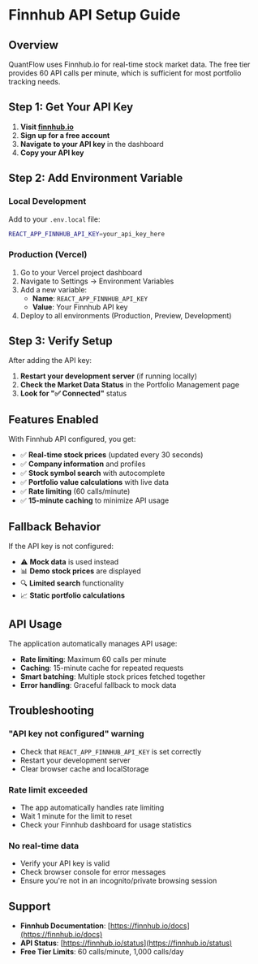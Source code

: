 # Finnhub API Setup Guide

## Overview
QuantFlow uses Finnhub.io for real-time stock market data. The free tier provides 60 API calls per minute, which is sufficient for most portfolio tracking needs.

## Step 1: Get Your API Key

1. **Visit [finnhub.io](https://finnhub.io)**
2. **Sign up for a free account**
3. **Navigate to your API key** in the dashboard
4. **Copy your API key**

## Step 2: Add Environment Variable

### Local Development
Add to your `.env.local` file:
```bash
REACT_APP_FINNHUB_API_KEY=your_api_key_here
```

### Production (Vercel)
1. Go to your Vercel project dashboard
2. Navigate to Settings → Environment Variables
3. Add a new variable:
   - **Name**: `REACT_APP_FINNHUB_API_KEY`
   - **Value**: Your Finnhub API key
4. Deploy to all environments (Production, Preview, Development)

## Step 3: Verify Setup

After adding the API key:
1. **Restart your development server** (if running locally)
2. **Check the Market Data Status** in the Portfolio Management page
3. **Look for "✅ Connected"** status

## Features Enabled

With Finnhub API configured, you get:
- ✅ **Real-time stock prices** (updated every 30 seconds)
- ✅ **Company information** and profiles
- ✅ **Stock symbol search** with autocomplete
- ✅ **Portfolio value calculations** with live data
- ✅ **Rate limiting** (60 calls/minute)
- ✅ **15-minute caching** to minimize API usage

## Fallback Behavior

If the API key is not configured:
- ⚠️ **Mock data** is used instead
- 📊 **Demo stock prices** are displayed
- 🔍 **Limited search** functionality
- 📈 **Static portfolio calculations**

## API Usage

The application automatically manages API usage:
- **Rate limiting**: Maximum 60 calls per minute
- **Caching**: 15-minute cache for repeated requests
- **Smart batching**: Multiple stock prices fetched together
- **Error handling**: Graceful fallback to mock data

## Troubleshooting

### "API key not configured" warning
- Check that `REACT_APP_FINNHUB_API_KEY` is set correctly
- Restart your development server
- Clear browser cache and localStorage

### Rate limit exceeded
- The app automatically handles rate limiting
- Wait 1 minute for the limit to reset
- Check your Finnhub dashboard for usage statistics

### No real-time data
- Verify your API key is valid
- Check browser console for error messages
- Ensure you're not in an incognito/private browsing session

## Support

- **Finnhub Documentation**: [https://finnhub.io/docs](https://finnhub.io/docs)
- **API Status**: [https://finnhub.io/status](https://finnhub.io/status)
- **Free Tier Limits**: 60 calls/minute, 1,000 calls/day

